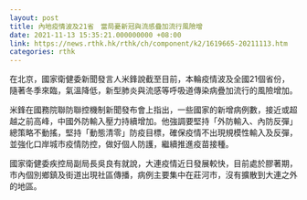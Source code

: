 ```yaml
---
layout: post
title: 內地疫情波及21省　當局憂新冠與流感疊加流行風險增
date: 2021-11-13 15:35:21.000000000 +08:00
link: https://news.rthk.hk/rthk/ch/component/k2/1619665-20211113.htm
categories: rthk
---
```


在北京，國家衛健委新聞發言人米鋒說截至目前，本輪疫情波及全國21個省份，隨著冬季來臨，氣溫降低，新型肺炎與流感等呼吸道傳染病疊加流行的風險增加。

米鋒在國務院聯防聯控機制新聞發布會上指出，一些國家的新增病例數，接近或超越之前高峰，中國外防輸入壓力持續增加。他強調要堅持「外防輸入、內防反彈」總策略不動搖，堅持「動態清零」防疫目標，確保疫情不出現規模性輸入及反彈，並強化口岸城市疫情防控，做好個人防護，繼續推進疫苗接種。

國家衛健委疾控局副局長吳良有就說，大連疫情近日發展較快，目前處於膠著期，市內個別鄉鎮及街道出現社區傳播，病例主要集中在莊河市，沒有擴散到大連之外的地區。
